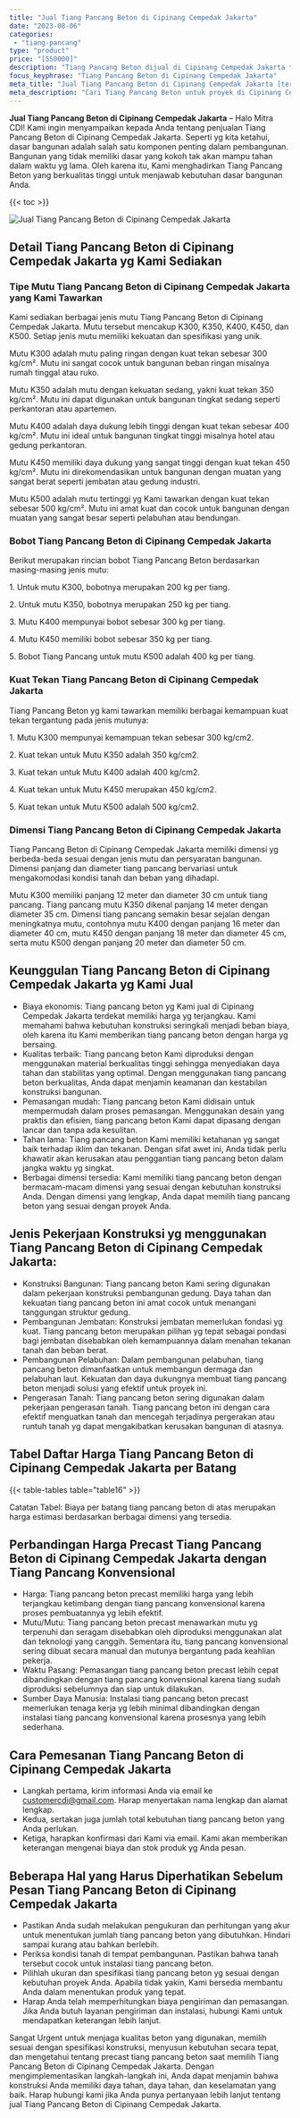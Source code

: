 ```yaml
---
title: "Jual Tiang Pancang Beton di Cipinang Cempedak Jakarta"
date: "2023-08-06"
categories:
 - "tiang-pancang"
type: "product"
price: "[550000]"
description: "Tiang Pancang Beton dijual di Cipinang Cempedak Jakarta terdekat. Tiang Pancang Beton ini sering digunakan dalam proyek konstruksi sebagai fondasi yang kokoh dan tahan lama. Kontak kami untuk mendapatkan informasi lebih lanjut."
focus_keyphrase: "Tiang Pancang Beton di Cipinang Cempedak Jakarta"
meta_title: "Jual Tiang Pancang Beton di Cipinang Cempedak Jakarta [terdekat] - CDI"
meta_description: "Cari Tiang Pancang Beton untuk proyek di Cipinang Cempedak Jakarta? Kami menawarkan Tiang Pancang Beton berkualitas untuk konstruksi. Dapatkan penawaran terbaik sekarang."
---
```


**Jual Tiang Pancang Beton di Cipinang Cempedak Jakarta** – Halo Mitra CDI! Kami ingin menyampaikan kepada Anda tentang penjualan Tiang Pancang Beton di Cipinang Cempedak Jakarta. Seperti yg kita ketahui, dasar bangunan adalah salah satu komponen penting dalam pembangunan. Bangunan yang tidak memiliki dasar yang kokoh tak akan mampu tahan dalam waktu yg lama. Oleh karena itu, Kami menghadirkan Tiang Pancang Beton yang berkualitas tinggi untuk menjawab kebutuhan dasar bangunan Anda.

{{< toc >}}

![Jual Tiang Pancang Beton di Cipinang Cempedak Jakarta](/images/tiang-pancang/tiang-pancang-24.jpg)

## Detail Tiang Pancang Beton di Cipinang Cempedak Jakarta yg Kami Sediakan

### Tipe Mutu Tiang Pancang Beton di Cipinang Cempedak Jakarta yang Kami Tawarkan

Kami sediakan berbagai jenis mutu Tiang Pancang Beton di Cipinang Cempedak Jakarta. Mutu tersebut mencakup K300, K350, K400, K450, dan K500. Setiap jenis mutu memiliki kekuatan dan spesifikasi yang unik.

Mutu K300 adalah mutu paling ringan dengan kuat tekan sebesar 300 kg/cm². Mutu ini sangat cocok untuk bangunan beban ringan misalnya rumah tinggal atau ruko.

Mutu K350 adalah mutu dengan kekuatan sedang, yakni kuat tekan 350 kg/cm². Mutu ini dapat digunakan untuk bangunan tingkat sedang seperti perkantoran atau apartemen.

Mutu K400 adalah daya dukung lebih tinggi dengan kuat tekan sebesar 400 kg/cm². Mutu ini ideal untuk bangunan tingkat tinggi misalnya hotel atau gedung perkantoran.

Mutu K450 memiliki daya dukung yang sangat tinggi dengan kuat tekan 450 kg/cm². Mutu ini direkomendasikan untuk bangunan dengan muatan yang sangat berat seperti jembatan atau gedung industri.

Mutu K500 adalah mutu tertinggi yg Kami tawarkan dengan kuat tekan sebesar 500 kg/cm². Mutu ini amat kuat dan cocok untuk bangunan dengan muatan yang sangat besar seperti pelabuhan atau bendungan.

### Bobot Tiang Pancang Beton di Cipinang Cempedak Jakarta

Berikut merupakan rincian bobot Tiang Pancang Beton berdasarkan masing-masing jenis mutu:

1\. Untuk mutu K300, bobotnya merupakan 200 kg per tiang.

2\. Untuk mutu K350, bobotnya merupakan 250 kg per tiang.

3\. Mutu K400 mempunyai bobot sebesar 300 kg per tiang.

4\. Mutu K450 memiliki bobot sebesar 350 kg per tiang.

5\. Bobot Tiang Pancang untuk mutu K500 adalah 400 kg per tiang.

### Kuat Tekan Tiang Pancang Beton di Cipinang Cempedak Jakarta

Tiang Pancang Beton yg kami tawarkan memiliki berbagai kemampuan kuat tekan tergantung pada jenis mutunya:

1\. Mutu K300 mempunyai kemampuan tekan sebesar 300 kg/cm2.

2\. Kuat tekan untuk Mutu K350 adalah 350 kg/cm2.

3\. Kuat tekan untuk Mutu K400 adalah 400 kg/cm2.

4\. Kuat tekan untuk Mutu K450 merupakan 450 kg/cm2.

5\. Kuat tekan untuk Mutu K500 adalah 500 kg/cm2.

### Dimensi Tiang Pancang Beton di Cipinang Cempedak Jakarta

Tiang Pancang Beton di Cipinang Cempedak Jakarta memiliki dimensi yg berbeda-beda sesuai dengan jenis mutu dan persyaratan bangunan. Dimensi panjang dan diameter tiang pancang bervariasi untuk mengakomodasi kondisi tanah dan beban yang dihadapi.

Mutu K300 memiliki panjang 12 meter dan diameter 30 cm untuk tiang pancang. Tiang pancang mutu K350 dikenal panjang 14 meter dengan diameter 35 cm. Dimensi tiang pancang semakin besar sejalan dengan meningkatnya mutu, contohnya mutu K400 dengan panjang 16 meter dan diameter 40 cm, mutu K450 dengan panjang 18 meter dan diameter 45 cm, serta mutu K500 dengan panjang 20 meter dan diameter 50 cm.

## Keunggulan Tiang Pancang Beton di Cipinang Cempedak Jakarta yg Kami Jual

*   Biaya ekonomis: Tiang pancang beton yg Kami jual di Cipinang Cempedak Jakarta terdekat memiliki harga yg terjangkau. Kami memahami bahwa kebutuhan konstruksi seringkali menjadi beban biaya, oleh karena itu Kami memberikan tiang pancang beton dengan harga yg bersaing.
*   Kualitas terbaik: Tiang pancang beton Kami diproduksi dengan menggunakan material berkualitas tinggi sehingga menyediakan daya tahan dan stabilitas yang optimal. Dengan menggunakan tiang pancang beton berkualitas, Anda dapat menjamin keamanan dan kestabilan konstruksi bangunan.
*   Pemasangan mudah: Tiang pancang beton Kami didisain untuk mempermudah dalam proses pemasangan. Menggunakan desain yang praktis dan efisien, tiang pancang beton Kami dapat dipasang dengan lancar dan tanpa ada kesulitan.
*   Tahan lama: Tiang pancang beton Kami memiliki ketahanan yg sangat baik terhadap iklim dan tekanan. Dengan sifat awet ini, Anda tidak perlu khawatir akan kerusakan atau penggantian tiang pancang beton dalam jangka waktu yg singkat.
*   Berbagai dimensi tersedia: Kami memiliki tiang pancang beton dengan bermacam-macam dimensi yang sesuai dengan kebutuhan konstruksi Anda. Dengan dimensi yang lengkap, Anda dapat memilih tiang pancang beton yang sesuai dengan proyek Anda.

## Jenis Pekerjaan Konstruksi yg menggunakan Tiang Pancang Beton di Cipinang Cempedak Jakarta:

*   Konstruksi Bangunan: Tiang pancang beton Kami sering digunakan dalam pekerjaan konstruksi pembangunan gedung. Daya tahan dan kekuatan tiang pancang beton ini amat cocok untuk menangani tanggungan struktur gedung.
*   Pembangunan Jembatan: Konstruksi jembatan memerlukan fondasi yg kuat. Tiang pancang beton merupakan pilihan yg tepat sebagai pondasi bagi jembatan disebabkan oleh kemampuannya dalam menahan tekanan tanah dan beban berat.
*   Pembangunan Pelabuhan: Dalam pembangunan pelabuhan, tiang pancang beton dimanfaatkan untuk membangun dermaga dan pelabuhan laut. Kekuatan dan daya dukungnya membuat tiang pancang beton menjadi solusi yang efektif untuk proyek ini.
*   Pengerasan Tanah: Tiang pancang beton sering digunakan dalam pekerjaan pengerasan tanah. Tiang pancang beton ini dengan cara efektif menguatkan tanah dan mencegah terjadinya pergerakan atau runtuh tanah yg dapat mengakibatkan kerusakan bangunan di atasnya.

## Tabel Daftar Harga Tiang Pancang Beton di Cipinang Cempedak Jakarta per Batang

{{< table-tables table="table16" >}}

Catatan Tabel: Biaya per batang tiang pancang beton di atas merupakan harga estimasi berdasarkan berbagai dimensi yang tersedia.

## Perbandingan Harga Precast Tiang Pancang Beton di Cipinang Cempedak Jakarta dengan Tiang Pancang Konvensional

*   Harga: Tiang pancang beton precast memiliki harga yang lebih terjangkau ketimbang dengan tiang pancang konvensional karena proses pembuatannya yg lebih efektif.
*   Mutu/Mutu: Tiang pancang beton precast menawarkan mutu yg terpenuhi dan seragam disebabkan oleh diproduksi menggunakan alat dan teknologi yang canggih. Sementara itu, tiang pancang konvensional sering dibuat secara manual dan mutunya bergantung pada keahlian pekerja.
*   Waktu Pasang: Pemasangan tiang pancang beton precast lebih cepat dibandingkan dengan tiang pancang konvensional karena tiang sudah diproduksi sebelumnya dan siap untuk dilakukan.
*   Sumber Daya Manusia: Instalasi tiang pancang beton precast memerlukan tenaga kerja yg lebih minimal dibandingkan dengan instalasi tiang pancang konvensional karena prosesnya yang lebih sederhana.

## Cara Pemesanan Tiang Pancang Beton di Cipinang Cempedak Jakarta

*   Langkah pertama, kirim informasi Anda via email ke customercdi@gmail.com. Harap menyertakan nama lengkap dan alamat lengkap.
*   Kedua, sertakan juga jumlah total kebutuhan tiang pancang beton yang Anda perlukan.
*   Ketiga, harapkan konfirmasi dari Kami via email. Kami akan memberikan keterangan mengenai biaya dan stok produk yg Anda pesan.

## Beberapa Hal yang Harus Diperhatikan Sebelum Pesan Tiang Pancang Beton di Cipinang Cempedak Jakarta

*   Pastikan Anda sudah melakukan pengukuran dan perhitungan yang akur untuk menentukan jumlah tiang pancang beton yang dibutuhkan. Hindari sampai kurang atau bahkan berlebih.
*   Periksa kondisi tanah di tempat pembangunan. Pastikan bahwa tanah tersebut cocok untuk instalasi tiang pancang beton.
*   Pilihlah ukuran dan spesifikasi tiang pancang beton yg sesuai dengan kebutuhan proyek Anda. Apabila tidak yakin, Kami bersedia membantu Anda dalam menentukan produk yang tepat.
*   Harap Anda telah memperhitungkan biaya pengiriman dan pemasangan. Jika Anda butuh layanan pengiriman dan instalasi, hubungi Kami untuk mendapatkan keterangan lebih lanjut.

Sangat Urgent untuk menjaga kualitas beton yang digunakan, memilih sesuai dengan spesifikasi konstruksi, menyusun kebutuhan secara tepat, dan mengetahui tentang precast tiang pancang beton saat memilih Tiang Pancang Beton di Cipinang Cempedak Jakarta. Dengan mengimplementasikan langkah-langkah ini, Anda dapat menjamin bahwa konstruksi Anda memiliki daya tahan, daya tahan, dan keselamatan yang baik. Harap hubungi kami jika Anda punya pertanyaan lebih lanjut tentang jual Tiang Pancang Beton di Cipinang Cempedak Jakarta.